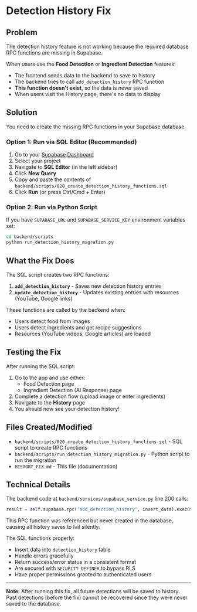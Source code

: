 # Detection History Fix

## Problem
The detection history feature is not working because the required database RPC functions are missing in Supabase.

When users use the **Food Detection** or **Ingredient Detection** features:
- The frontend sends data to the backend to save to history
- The backend tries to call `add_detection_history` RPC function
- **This function doesn't exist**, so the data is never saved
- When users visit the History page, there's no data to display

## Solution
You need to create the missing RPC functions in your Supabase database.

### Option 1: Run via SQL Editor (Recommended)

1. Go to your [Supabase Dashboard](https://supabase.com/dashboard)
2. Select your project
3. Navigate to **SQL Editor** (in the left sidebar)
4. Click **New Query**
5. Copy and paste the contents of `backend/scripts/020_create_detection_history_functions.sql`
6. Click **Run** (or press Ctrl/Cmd + Enter)

### Option 2: Run via Python Script

If you have `SUPABASE_URL` and `SUPABASE_SERVICE_KEY` environment variables set:

```bash
cd backend/scripts
python run_detection_history_migration.py
```

## What the Fix Does

The SQL script creates two RPC functions:

1. **`add_detection_history`** - Saves new detection history entries
2. **`update_detection_history`** - Updates existing entries with resources (YouTube, Google links)

These functions are called by the backend when:
- Users detect food from images
- Users detect ingredients and get recipe suggestions
- Resources (YouTube videos, Google articles) are loaded

## Testing the Fix

After running the SQL script:

1. Go to the app and use either:
   - Food Detection page
   - Ingredient Detection (AI Response) page
2. Complete a detection flow (upload image or enter ingredients)
3. Navigate to the **History** page
4. You should now see your detection history!

## Files Created/Modified

- `backend/scripts/020_create_detection_history_functions.sql` - SQL script to create RPC functions
- `backend/scripts/run_detection_history_migration.py` - Python script to run the migration
- `HISTORY_FIX.md` - This file (documentation)

## Technical Details

The backend code at `backend/services/supabase_service.py` line 200 calls:
```python
result = self.supabase.rpc('add_detection_history', insert_data).execute()
```

This RPC function was referenced but never created in the database, causing all history saves to fail silently.

The SQL functions properly:
- Insert data into `detection_history` table
- Handle errors gracefully
- Return success/error status in a consistent format
- Are secured with `SECURITY DEFINER` to bypass RLS
- Have proper permissions granted to authenticated users

---

**Note:** After running this fix, all future detections will be saved to history. Past detections (before the fix) cannot be recovered since they were never saved to the database.

